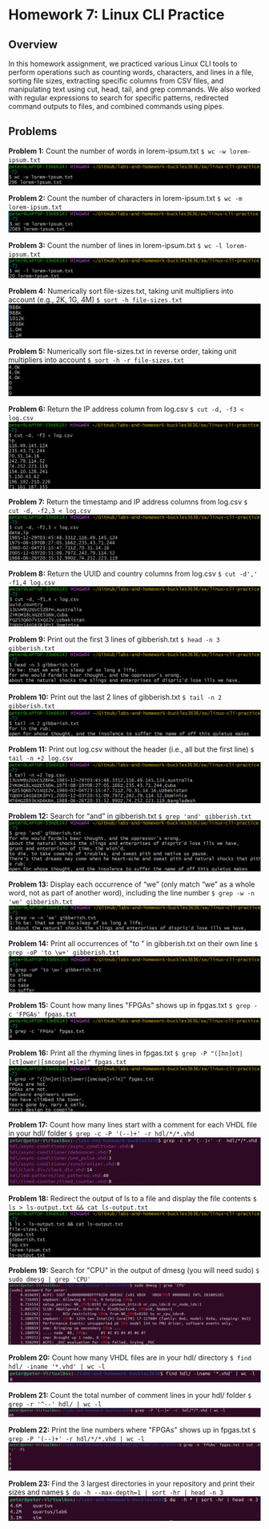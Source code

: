 
# Homework 7: Linux CLI Practice

## Overview
In this homework assignment, we practiced various Linux CLI tools to perform operations such as counting words, characters, and lines in a file, sorting file sizes, extracting specific columns from CSV files, and manipulating text using cut, head, tail, and grep commands. We also worked with regular expressions to search for specific patterns, redirected command outputs to files, and combined commands using pipes. 

## Problems

**Problem 1:** Count the number of words in lorem-ipsum.txt
`$ wc -w lorem-ipsum.txt`
![Problem 1](assets/hw-7/1.png)

**Problem 2:** Count the number of characters in lorem-ipsum.txt
`$ wc -m lorem-ipsum.txt`
![Problem 2](assets/hw-7/2.png)

**Problem 3:** Count the number of lines in lorem-ipsum.txt
`$ wc -l lorem-ipsum.txt`
![Problem 3](assets/hw-7/3.png)

**Problem 4:** Numerically sort file-sizes.txt, taking unit multipliers into account (e.g., 2K, 1G, 4M)
`$ sort -h file-sizes.txt`
![Problem 4](assets/hw-7/4.png)

**Problem 5:** Numerically sort file-sizes.txt in reverse order, taking unit multipliers into account
`$ sort -h -r file-sizes.txt`
![Problem 5](assets/hw-7/5.png)

**Problem 6:** Return the IP address column from log.csv
`$ cut -d, -f3 < log.csv`
![Problem 6](assets/hw-7/6.png)

**Problem 7:** Return the timestamp and IP address columns from log.csv
`$ cut -d, -f2,3 < log.csv`
![Problem 7](assets/hw-7/7.png)

**Problem 8:** Return the UUID and country columns from log.csv
`$ cut -d',' -f1,4 log.csv`
![Problem 8](assets/hw-7/8.png)

**Problem 9:** Print out the first 3 lines of gibberish.txt
`$ head -n 3 gibberish.txt`
![Problem 9](assets/hw-7/9.png)

**Problem 10:** Print out the last 2 lines of gibberish.txt
`$ tail -n 2 gibberish.txt`
![Problem 10](assets/hw-7/10.png)

**Problem 11:** Print out log.csv without the header (i.e., all but the first line)
`$ tail -n +2 log.csv`
![Problem 11](assets/hw-7/11.png)

**Problem 12:** Search for “and” in gibberish.txt
`$ grep 'and' gibberish.txt`
![Problem 12](assets/hw-7/12.png)

**Problem 13:** Display each occurrence of “we” (only match “we” as a whole word, not as part of another word), including the line number
`$ grep -w -n 'we' gibberish.txt`
![Problem 13](assets/hw-7/13.png)

**Problem 14:** Print all occurrences of "to <word>" in gibberish.txt on their own line
`$ grep -oP 'to \w+' gibberish.txt`
![Problem 14](assets/hw-7/14.png)

**Problem 15:** Count how many lines "FPGAs" shows up in fpgas.txt
`$ grep -c 'FPGAs' fpgas.txt`
![Problem 15](assets/hw-7/15.png)

**Problem 16:** Print all the rhyming lines in fpgas.txt
`$ grep -P "([hn]ot|[ct]ower|[smcope]+ile)" fpgas.txt`
![Problem 16](assets/hw-7/16.png)

**Problem 17:** Count how many lines start with a comment for each VHDL file in your hdl/ folder
`$ grep -c -P '(--)+' -r hdl/*/*.vhd`
![Problem 17](assets/hw-7/17.png)

**Problem 18:** Redirect the output of ls to a file and display the file contents
`$ ls > ls-output.txt && cat ls-output.txt`
![Problem 18](assets/hw-7/18.png)

**Problem 19:** Search for "CPU" in the output of dmesg (you will need sudo)
`$ sudo dmesg | grep 'CPU'`
![Problem 19](assets/hw-7/19.png)

**Problem 20:** Count how many VHDL files are in your hdl/ directory
`$ find hdl/ -iname '*.vhd' | wc -l`
![Problem 20](assets/hw-7/20.png)

**Problem 21:** Count the total number of comment lines in your hdl/ folder
`$ grep -r '^--' hdl/ | wc -l`
![Problem 21](assets/hw-7/21.png)

**Problem 22:** Print the line numbers where "FPGAs" shows up in fpgas.txt
`$ grep -P '(--)+' -r hdl/*/*.vhd | wc -l` 
![Problem 22](assets/hw-7/22.png)

**Problem 23:** Find the 3 largest directories in your repository and print their sizes and names
`$ du -h --max-depth=1 | sort -hr | head -n 3`
![Problem 23](assets/hw-7/23.png)

